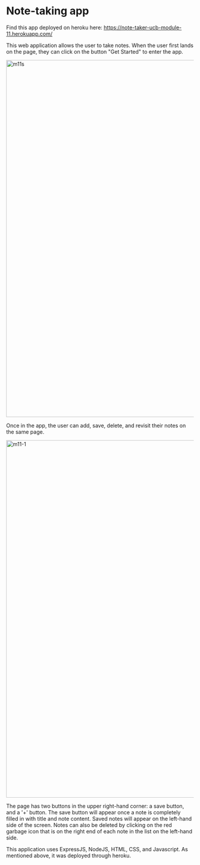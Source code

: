 # Note-taking app

Find this app deployed on heroku here: https://note-taker-ucb-module-11.herokuapp.com/

This web application allows the user to take notes. 
When the user first lands on the page, they can click on the button "Get Started" to enter the app.

<img width="959" alt="m11s" src="https://user-images.githubusercontent.com/44861723/207129367-92104685-3d68-4cc4-8c2a-cd3d3c05c6cc.png">

Once in the app, the user can add, save, delete, and revisit their notes on the same page.

<img width="960" alt="m11-1" src="https://user-images.githubusercontent.com/44861723/207129564-246d559f-10db-43b8-bc64-e33bfb1e3116.png">

The page has two buttons in the upper right-hand corner: a save button, and a '+' button. The save button will appear once a note is completely filled in with title and note content. Saved notes will appear on the left-hand side of the screen. Notes can also be deleted by clicking on the red garbage icon that is on the right end of each note in the list on the left-hand side.

This application uses ExpressJS, NodeJS, HTML, CSS, and Javascript. As mentioned above, it was deployed through heroku.
